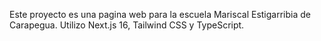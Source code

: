 Este proyecto es una pagina web para la escuela Mariscal Estigarribia de Carapegua. 
Utilizo Next.js 16, Tailwind CSS y TypeScript. 


